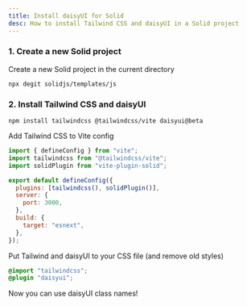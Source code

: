 ```yaml
---
title: Install daisyUI for Solid
desc: How to install Tailwind CSS and daisyUI in a Solid project
---
```


### 1. Create a new Solid project

Create a new Solid project in the current directory

```:Terminal
npx degit solidjs/templates/js
```

### 2. Install Tailwind CSS and daisyUI

```:Terminal
npm install tailwindcss @tailwindcss/vite daisyui@beta
```

Add Tailwind CSS to Vite config

```js:vite.config.js
import { defineConfig } from "vite";
import tailwindcss from "@tailwindcss/vite";
import solidPlugin from "vite-plugin-solid";

export default defineConfig({
  plugins: [tailwindcss(), solidPlugin()],
  server: {
    port: 3000,
  },
  build: {
    target: "esnext",
  },
});
```

Put Tailwind and daisyUI to your CSS file (and remove old styles)
  
```postcss:src/index.css
@import "tailwindcss";
@plugin "daisyui";
```

Now you can use daisyUI class names!
